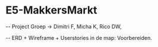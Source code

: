 # E5-MakkersMarkt
-- Project Groep -> Dimitri F, Micha K, Rico DW, 

-- ERD + Wireframe + Userstories in de map: Voorbereiden.

